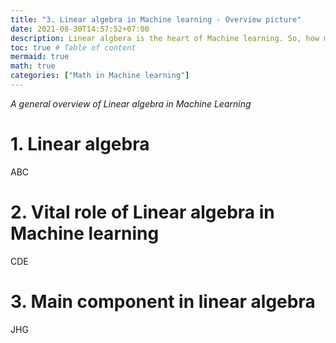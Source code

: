 ```yaml
---
title: "3. Linear algebra in Machine learning - Overview picture"
date: 2021-08-30T14:57:52+07:00
description: Linear algbera is the heart of Machine learning. So, how many components ? 
toc: true # Table of content
mermaid: true
math: true
categories: ["Math in Machine learning"]
---
```


*A general overview of Linear algebra in Machine Learning*



# 1. Linear algebra
ABC

# 2. Vital role of Linear algebra in Machine learning
CDE

# 3. Main component in linear algebra
JHG


